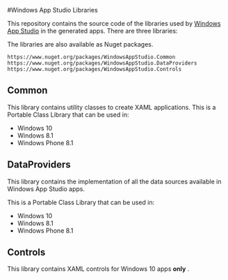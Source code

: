 #Windows App Studio Libraries

This repository contains the source code of the libraries used by [Windows App Studio](http://appstudio.windows.com) in the generated apps.
There are three libraries:

The libraries are also available as Nuget packages. 

```
https://www.nuget.org/packages/WindowsAppStudio.Common
https://www.nuget.org/packages/WindowsAppStudio.DataProviders
https://www.nuget.org/packages/WindowsAppStudio.Controls
```

## Common

This library contains utility classes to create XAML applications. 
This is a Portable Class Library that can be used in:
- Windows 10
- Windows 8.1
- Windows Phone 8.1

## DataProviders

This library contains the implementation of all the data sources available in 
Windows App Studio apps.

This is a Portable Class Library that can be used in:
- Windows 10
- Windows 8.1
- Windows Phone 8.1 

## Controls  

This library contains XAML controls for Windows 10 apps **only** .

